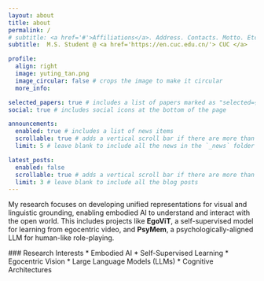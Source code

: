 ```yaml
---
layout: about
title: about
permalink: /
# subtitle: <a href='#'>Affiliations</a>. Address. Contacts. Motto. Etc.
subtitle:  M.S. Student @ <a href='https://en.cuc.edu.cn/'> CUC </a>  |  AI for Creativity  |  Seeking a Ph.D. Position

profile:
  align: right
  image: yuting_tan.png
  image_circular: false # crops the image to make it circular
  more_info:

selected_papers: true # includes a list of papers marked as "selected={true}"
social: true # includes social icons at the bottom of the page

announcements:
  enabled: true # includes a list of news items
  scrollable: true # adds a vertical scroll bar if there are more than 3 news items
  limit: 5 # leave blank to include all the news in the `_news` folder

latest_posts:
  enabled: false
  scrollable: true # adds a vertical scroll bar if there are more than 3 new posts items
  limit: 3 # leave blank to include all the blog posts
---
```


My research focuses on developing unified representations for visual and linguistic grounding, enabling embodied AI to understand and interact with the open world. This includes projects like **EgoViT**, a self-supervised model for learning from egocentric video, and **PsyMem**, a psychologically-aligned LLM for human-like role-playing.

<div class="horizontal-list" markdown="1">
### Research Interests
* Embodied AI
* Self-Supervised Learning
* Egocentric Vision
* Large Language Models (LLMs)
* Cognitive Architectures
</div>